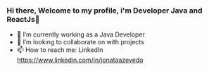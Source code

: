 ### Hi there, Welcome to my profile, i'm Developer Java and ReactJs👋

- 🔭 I’m currently working as a Java Developer
- 👯 I’m looking to collaborate on with projects
- 📫 How to reach me: LinkedIn https://www.linkedin.com/in/jonataazevedo

<!--
**JonataAzevedo/jonataazevedo** is a ✨ _special_ ✨ repository because its `README.md` (this file) appears on your GitHub profile.

Here are some ideas to get you started:

- 🔭 I’m currently working as a System Analyst
- 🌱 I’m currently learning Development Java
- 👯 I’m looking to collaborate on with projects
- 📫 How to reach me: IG @manojhonson
-->
